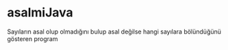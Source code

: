 # asalmiJava
Sayıların asal olup olmadığını bulup asal değilse hangi sayılara bölündüğünü gösteren program
